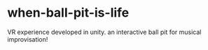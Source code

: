 # when-ball-pit-is-life
VR experience developed in unity. an interactive ball pit for musical improvisation!
